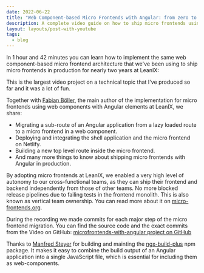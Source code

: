 ```yaml
---
date: 2022-06-22
title: "Web Component-based Micro Frontends with Angular: from zero to production"
description: A complete video guide on how to ship micro frontends using Angular elements based on a solution we've implemented at LeanIX.
layout: layouts/post-with-youtube
tags:
  - blog
---
```


In 1 hour and 42 minutes you can learn how to implement the same web component-based micro frontend architecture that we've been using to ship micro frontends in production for nearly two years at LeanIX:

<lite-youtube videoid="ee17YczpCpU" videotitle="Web Component-based Micro Frontends with Angular"></lite-youtube>


This is the largest video project on a technical topic that I've produced so far and it was a lot of fun.

Together with <a href="https://traveling-coderman.net/" target="_blank">Fabian Böller</a>, the main author of the implementation for micro frontends using web components with Angular elements at LeanIX, we share:
- Migrating a sub-route of an Angular application from a lazy loaded route to a micro frontend in a web component.
- Deploying and integrating the shell application and the micro frontend on Netlify.
- Building a new top level route inside the micro frontend.
- And many more things to know about shipping micro frontends with Angular in production.

By adopting micro frontends at LeanIX, we enabled a very high level of autonomy to our cross-functional teams, as they can ship their frontend and backend independently from those of other teams. No more blocked release pipelines due to failing tests in the frontend monolith.
This is also known as vertical team ownership. You can read more about it on <a href="https://micro-frontends.org/" target="_blank">micro-frontends.org</a>.

During the recording we made commits for each major step of the micro frontend migration. You can find the source code and the exact commits from the Video on GitHub: <a href="https://github.com/fboeller/microfrontends-with-angular/commits/recording">microfrontends-with-angular project on GitHub</a>

Thanks to <a href="https://twitter.com/ManfredSteyer" target="_blank">Manfred Steyer</a> for building and mainting the <a href="https://github.com/manfredsteyer/ngx-build-plus" target="_blank">ngx-build-plus</a> npm package.
It makes it easy to combine the build output of an Angular application into a single JavaScript file, which is essential for including them as web-components.